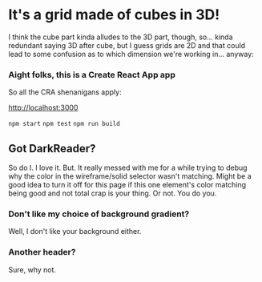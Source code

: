 # It's a grid made of cubes in 3D!

I think the cube part kinda alludes to the 3D part, though, so... kinda redundant saying 3D after cube, but I guess grids are 2D and that could lead to some confusion as to which dimension we're working in... anyway:

### Aight folks, this is a Create React App app

So all the CRA shenanigans apply:

[http://localhost:3000](http://localhost:3000)

`npm start`
`npm test`
`npm run build`

## Got DarkReader?

So do I.  I love it.  But.  It really messed with me for a while trying to debug why the color in the wireframe/solid selector wasn't matching.  Might be a good idea to turn it off for this page if this one element's color matching being good and not total crap is your thing.  Or not.  You do you.

### Don't like my choice of background gradient?

Well, I don't like your background either.

### Another header?

Sure, why not.